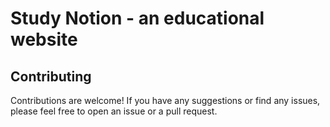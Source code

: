 # Study Notion - an educational website

## Contributing

Contributions are welcome! If you have any suggestions or find any issues, please feel free to open an issue or a pull request.
